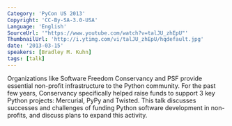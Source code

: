 ```yaml
---
Category: 'PyCon US 2013'
Copyright: 'CC-By-SA-3.0-USA'
Language: 'English'
SourceUrl: '"https://www.youtube.com/watch?v=talJU_zhEpU"'
ThumbnailUrl: 'http://i.ytimg.com/vi/talJU_zhEpU/hqdefault.jpg'
date: '2013-03-15'
speakers: [Bradley M. Kuhn]
tags: [talk]
---
```

Organizations like Software Freedom Conservancy and PSF provide essential non-profit infrastructure to the Python community.  For the past few years, Conservancy specifically helped raise funds to support 3 key Python projects: Mercurial, PyPy and Twisted. This talk discusses successes and challenges of funding Python software development in non-profits, and discuss plans to expand this activity.